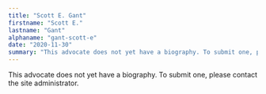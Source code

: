 ```yaml
---
title: "Scott E. Gant"
firstname: "Scott E."
lastname: "Gant"
alphaname: "gant-scott-e"
date: "2020-11-30"
summary: "This advocate does not yet have a biography. To submit one, please contact the site administrator."
---
```

This advocate does not yet have a biography. To submit one, please contact the site administrator.

